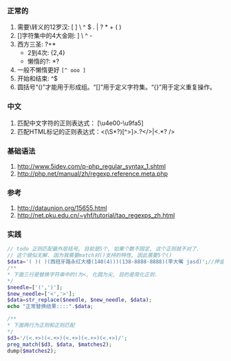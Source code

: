 ### 正常的

1. 需要\转义的12罗汉: [ ] \ ^ $ . | ? * + ( )
2. []字符集中的4大金刚: ] \ ^ -
3. 西方三圣: ?+*  
   - 2到4次: {2,4}
   - 懒惰的?: *?
4. 一般不懒惰更好 `[^ ooo ]`
5. 开始和结束: ^$
6. 圆括号“()”才能用于形成组。“[]”用于定义字符集。“{}”用于定义重复操作。

### 中文

1. 匹配中文字符的正则表达式： [\u4e00-\u9fa5]
2. 匹配HTML标记的正则表达式：<(\S*?)[^>]*>.*?</>|<.*? />

### 基础语法

1. http://www.5idev.com/p-php_regular_syntax_1.shtml
2. http://php.net/manual/zh/regexp.reference.meta.php

### 参考

1. http://dataunion.org/15655.html
2. http://net.pku.edu.cn/~yhf/tutorial/tao_regexps_zh.html

### 实践

```php
// todo 正则匹配最外层括号, 目前是5个, 如果个数不固定, 这个正则就不对了.
// 这个貌似无解. 因为我需要match对()支持的特性, 因此需要5个()
$data='( )( )(西班牙路永红大楼(140(4)))(138-8888-8888)(李大嘴 jasd)';//押金
/**
* 下面三行是替换字符串中的(为<, 化圆为尖, 目的是简化正则.
*/
$needle=['(',')'];
$new_needle=['<','>'];
$data=str_replace($needle, $new_needle, $data);
echo "正常替换结果::::".$data;

/**
* 下面两行为正则和正则匹配
*/
$d3='/(<.+>)(<.+>)(<.+>)(<.+>)(<.+>)/';
preg_match($d3, $data, $matches2);
dump($matches2);
```